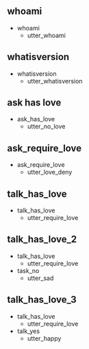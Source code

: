## whoami
* whoami
  - utter_whoami

## whatisversion
* whatisversion
  - utter_whatisversion

## ask has love
* ask_has_love
  - utter_no_love

## ask_require_love

* ask_require_love
    - utter_love_deny

## talk_has_love

* talk_has_love
    - utter_require_love

## talk_has_love_2

* talk_has_love
    - utter_require_love
* task_no
    - utter_sad

## talk_has_love_3

* talk_has_love
    - utter_require_love
* talk_yes
    - utter_happy
